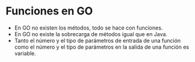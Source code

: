 # Funciones en GO

- En GO no existen los métodos, todo se hace con funciones.
- En GO no existe la sobrecarga de métodos igual que en Java.
- Tanto el número y el tipo de parámetros de entrada de una función como el número y el tipo de parámetros en la salida de una función es variable.
